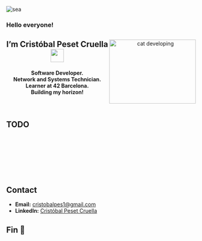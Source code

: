 ![sea](https://github.com/ElPatatin/ElPatatin/assets/43825378/f4a35d29-e52b-4e74-8237-05296f12345b)

### Hello everyone! 

<div align="center">
<img src="https://media.giphy.com/media/v1.Y2lkPTc5MGI3NjExNW5mMW5naWdpbnRtZXFlZTk3dnc1amlmNTliZzRxejhzbjJlejY2eSZlcD12MV9pbnRlcm5hbF9naWZfYnlfaWQmY3Q9Zw/13HBDT4QSTpveU/giphy.gif"
     alt="cat developing" align="right" width="230" height="170">
<h2 align="center">I’m Cristóbal Peset Cruella <img width="35" src="https://blog.joypixels.com/content/images/2019/06/waving_hand_sign_1024.gif"></h2>
<h4 align="center">Software Developer.<br>Network and Systems Technician.<br>Learner at 42 Barcelona.<br>Building my horizon!</h4>
</div><br>

## TODO
<br><br><br><br><br><br>


## Contact
- **Email:**     [cristobalpes1@gmail.com](mailto:cristobalpes1@gmail.com)
- **LinkedIn:**     [Cristóbal Peset Cruella](https://www.linkedin.com/in/cristope/)

## Fin 🥔
